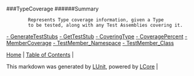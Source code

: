 ###TypeCoverage
######Summary

            Represents Type coverage information, given a Type
            to be tested, along with any Test Assemblies covering it.
            
[ - GenerateTestStubs](TypeCoverage_GenerateTestStubs.md)
[ - GetTestStub](TypeCoverage_GetTestStub.md)
[ - CoveringType](TypeCoverage_CoveringType.md)
[ - CoveragePercent](TypeCoverage_CoveragePercent.md)
[ - MemberCoverage](TypeCoverage_MemberCoverage.md)
[ - TestMember_Namespace](TypeCoverage_TestMember_Namespace.md)
[ - TestMember_Class](TypeCoverage_TestMember_Class.md)

[Home](../../README.md) | [Table of Contents](../../TableOfContents.md) | 


This markdown was generated by [LUnit](https://github.com/CodeSingularity/LUnit), powered by [LCore](https://github.com/CodeSingularity/LCore) | 

